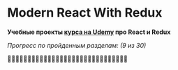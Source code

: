 # Modern React With Redux

**Учебные проекты [курса на Udemy](https://www.udemy.com/course/react-redux/) про React и Redux**

*Прогресс по пройденным разделам: (9 из 30)*

💚💚💚💚💚💚💚💚💚🤍🤍🤍🤍🤍🤍🤍🤍🤍🤍🤍🤍🤍🤍🤍🤍🤍🤍🤍🤍🤍
